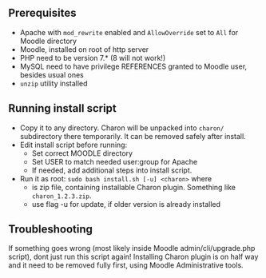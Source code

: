 ## Prerequisites

- Apache with `mod_rewrite` enabled and `AllowOverride` set to `All` for Moodle directory
- Moodle, installed on root of http server
- PHP need to be version 7.* (8 will not work!)
- MySQL need to have privilege REFERENCES granted to Moodle user, besides usual ones
- `unzip` utility installed


## Running install script

- Copy it to any directory. Charon will be unpacked into `charon/` subdirectory there temporarily. It can be removed safely after install.
- Edit install script before running:
  - Set correct MOODLE directory
  - Set USER to match needed user:group for Apache
  - If needed, add additional steps into install script.
- Run it as root:
```sudo bash install.sh [-u] <charon>``` 
where
  - <charon> is zip file, containing installable Charon plugin. Something like `charon_1.2.3.zip`.
  - use flag -u for update, if older version is already installed


## Troubleshooting

If something goes wrong (most likely inside Moodle admin/cli/upgrade.php script), dont just run this script again! Installing Charon plugin is on half way and it need to be removed fully first, using Moodle Administrative tools.
